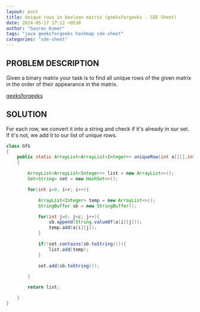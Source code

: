 ```yaml
---
layout: post
title: Unique rows in boolean matrix (geeksforgeeks - SDE Sheet)
date: 2024-05-17 17:12 +0530
author: "Gaurav Kumar"
tags: "java geeksforgeeks hashmap sde-sheet"
categories: "sde-sheet"
---
```


## PROBLEM DESCRIPTION

Given a binary matrix your task is to find all unique rows of the given matrix in the order of their appearance in the matrix.

[geeksforgeeks](https://www.geeksforgeeks.org/problems/unique-rows-in-boolean-matrix/1?page=3)

## SOLUTION

For each row, we convert it into a string and check if it's already in our set. If it's not, we add it to our list of unique rows.

```java
class GfG
{
    public static ArrayList<ArrayList<Integer>> uniqueRow(int a[][],int r, int c)
    {

        ArrayList<ArrayList<Integer>> list = new ArrayList<>();
        Set<String> set = new HashSet<>();

        for(int i=0; i<r; i++){

            ArrayList<Integer> temp = new ArrayList<>();
            StringBuffer sb = new StringBuffer();

            for(int j=0; j<c; j++){
                sb.append(String.valueOf(a[i][j]));
                temp.add(a[i][j]);
            }

            if(!set.contains(sb.toString())){
                list.add(temp);
            }

            set.add(sb.toString());

        }

        return list;

    }
}
```
